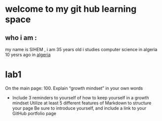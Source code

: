 # welcome to my git hub learning space 

## who i am :
my name is SIHEM , i am 35 years old i studies computer science in algeria 10 yesrs ago in [algeria](https://en.wikipedia.org/wiki/Algeria)

# lab1
On the main page:
100. Explain “growth mindset” in your own words
   - Include 3 reminders to yourself of how to keep yourself in a growth mindset
     Utilize at least 5 different features of Markdown to structure your page
Be sure to introduce yourself, and include a link to your GitHub portfolio page